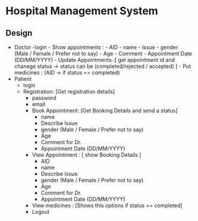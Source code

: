 # Hospital Management System

## Design 
- Doctor
    -login
        - Show appointments :
            - AID
            - name
            - Issue
            - gender (Male / Female / Prefer not to say)
            - Age
            - Comment
            - Appointment Date (DD/MM/YYYY)
        - Update Appointments :[ get appointment id and chanege status -> status can be (completed/rejected / accepted) ]
        - Put medicines  : (AID -> if status == completed) 
- Patient
    - login
    - Registration: [Get registration details]
        - password
        - email
        - Book Appointment: [Get Booking Details and send a status]
            - name
            - Describe Issue
            - gender (Male / Female / Prefer not to say)
            - Age
            - Comment for Dr.
            - Appointment Date (DD/MM/YYYY)
        - View Appointment : [ show Booking Details ]
            - AID
            - name
            - Describe Issue
            - gender (Male / Female / Prefer not to say)
            - Age
            - Comment for Dr.
            - Appointment Date (DD/MM/YYYY)
        - View medicines : [Shows this options if status == completed]
        - Logout